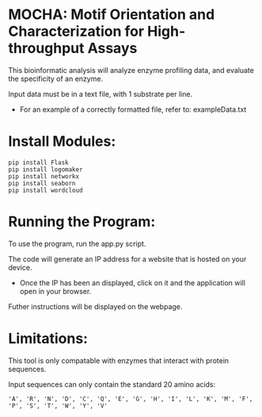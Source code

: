 # MOCHA: Motif Orientation and Characterization for High-throughput Assays

This bioinformatic analysis will analyze enzyme profiling data, and evaluate the specificity of an enzyme.

Input data must be in a text file, with 1 substrate per line.

- For an example of a correctly formatted file, refer to: exampleData.txt

# Install Modules:

    pip install Flask
    pip install logomaker
    pip install networkx
    pip install seaborn
    pip install wordcloud

# Running the Program:

To use the program, run the app.py script.

The code will generate an IP address for a website that is hosted on your device. 

- Once the IP has been an displayed, click on it and the application will open in your browser.

Futher instructions will be displayed on the webpage.

# Limitations:

This tool is only compatable with enzymes that interact with protein sequences.

Input sequences can only contain the standard 20 amino acids:

    'A', 'R', 'N', 'D', 'C', 'Q', 'E', 'G', 'H', 'I', 'L', 'K', 'M', 'F', 'P', 'S', 'T', 'W', 'Y', 'V'
